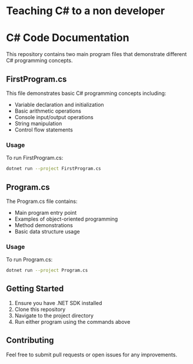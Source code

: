 # Teaching C# to a non developer

# C# Code Documentation

This repository contains two main program files that demonstrate different C# programming concepts.

## FirstProgram.cs

This file demonstrates basic C# programming concepts including:
- Variable declaration and initialization
- Basic arithmetic operations
- Console input/output operations
- String manipulation
- Control flow statements

### Usage
To run FirstProgram.cs:
```bash
dotnet run --project FirstProgram.cs
```

## Program.cs

The Program.cs file contains:
- Main program entry point
- Examples of object-oriented programming
- Method demonstrations
- Basic data structure usage

### Usage
To run Program.cs:
```bash
dotnet run --project Program.cs
```

## Getting Started

1. Ensure you have .NET SDK installed
2. Clone this repository
3. Navigate to the project directory
4. Run either program using the commands above

## Contributing

Feel free to submit pull requests or open issues for any improvements.
